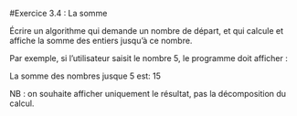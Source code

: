 #Exercice 3.4 : La somme

Écrire un algorithme qui demande un nombre de départ, et qui calcule et affiche la somme des entiers jusqu’à ce nombre.

Par exemple, si l’utilisateur saisit le nombre 5, le programme doit afficher :

La somme des nombres jusque 5 est: 15

NB : on souhaite afficher uniquement le résultat, pas la décomposition du calcul.